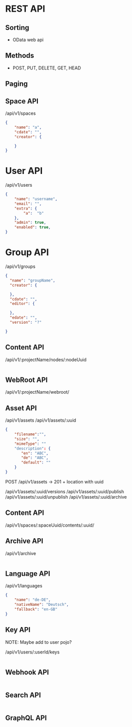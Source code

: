 # REST API

## Sorting

* OData web api

## Methods

* POST, PUT, DELETE, GET, HEAD

## Paging

## Space API

/api/v1/spaces

```json
{
	"name": "a",
	"cdate": "",
	"creator": {

	}
}
```

# User API

/api/v1/users
```json
{
	"name": "username",
	"email": "",
	"extra": {
		"a":  "b"
	},
	"admin": true,
	"enabled": true,
}
```

# Group API

/api/v1/groups

```json
{
  "name": "groupName",
  "creator": {

  },
  "cdate": "",
  "editor": {

  },
  "edate": "",
  "version": "?"

}
```

## Content API


/api/v1/:projectName/nodes/:nodeUuid

```
```

## WebRoot API

/api/v1/:projectName/webroot/


## Asset API

/api/v1/assets
/api/v1/assets/:uuid

```json
{
	"filename":"",
	"size": "",
	"mimeType": ""
	"description": {
	   "en": "ABC",
	   "de": "ABC",
	   "default": ""
	}
}
```

POST /api/v1/assets
-> 201 + location with uuid

/api/v1/assets/:uuid/versions
/api/v1/assets/:uuid/publish
/api/v1/assets/:uuid/unpublish
/api/v1/assets/:uuid/archive


## Content API

/api/v1/spaces/:spaceUuid/contents/:uuid/

## Archive API

/api/v1/archive


```json

```

## Language API

/api/v1/languages

```json
{
	"name": "de-DE",
	"nativeName": "Deutsch",
	"fallback": "en-GB"
}
```

## Key API

NOTE: Maybe add to user pojo?

/api/v1/users/:userId/keys

```

```

## Webhook API

```
```


## Search API

```json

```


## GraphQL API


```json

```


